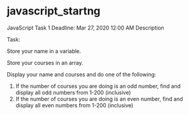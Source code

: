 # javascript_startng

JavaScript Task 1
Deadline: Mar 27, 2020 12:00 AM
Description

Task: 


Store your name in a variable. 

Store your courses in an array. 

Display your name and courses and do one of the following: 


1. If the number of courses you are doing is an odd number, find and display all odd numbers from 1-200 (inclusive)
2. If the number of courses you are doing is an even number, find and display all even numbers from 1-200 (inclusive)